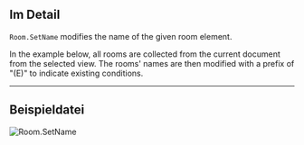 ## Im Detail
`Room.SetName` modifies the name of the given room element.

In the example below, all rooms are collected from the current document from the selected view. The rooms' names are then modified with a prefix of "(E)" to indicate existing conditions.
___
## Beispieldatei

![Room.SetName](./Revit.Elements.Room.SetName_img.jpg)
